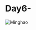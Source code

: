 # Day6-
![Minghao](https://user-images.githubusercontent.com/96454159/154817388-2e4074f7-136a-4882-895d-d6195b3331e8.jpg)
